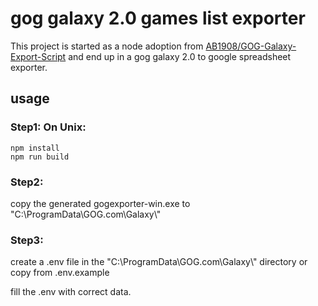 # gog galaxy 2.0 games list exporter

This project is started as a node adoption from [AB1908/GOG-Galaxy-Export-Script](https://github.com/AB1908/GOG-Galaxy-Export-Script) and end up in a gog galaxy 2.0 to google spreadsheet exporter.

## usage

### Step1: On Unix:
```
npm install
npm run build
```

### Step2:

copy the generated gogexporter-win.exe to "C:\\ProgramData\\GOG.com\\Galaxy\\"

### Step3:

create a .env file in the "C:\\ProgramData\\GOG.com\\Galaxy\\" directory or copy from .env.example

fill the .env with correct data.